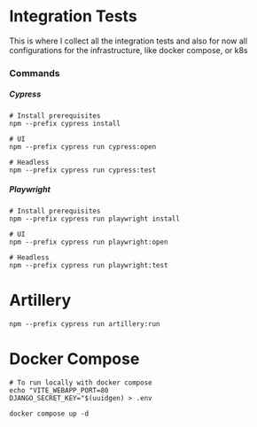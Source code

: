 # Integration Tests

This is where I collect all the integration tests
and also for now all configurations for the infrastructure, like docker compose, or k8s


### Commands

##### Cypress
```
# Install prerequisites
npm --prefix cypress install

# UI
npm --prefix cypress run cypress:open

# Headless
npm --prefix cypress run cypress:test
```

##### Playwright
```
# Install prerequisites
npm --prefix cypress run playwright install

# UI
npm --prefix cypress run playwright:open

# Headless
npm --prefix cypress run playwright:test
```

# Artillery
```
npm --prefix cypress run artillery:run
```

# Docker Compose
```
# To run locally with docker compose
echo "VITE_WEBAPP_PORT=80
DJANGO_SECRET_KEY="$(uuidgen) > .env

docker compose up -d
```